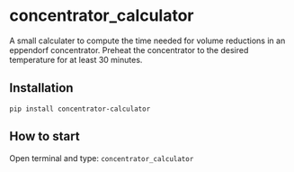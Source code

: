 # concentrator_calculator
 A small calculater to compute the time needed for volume reductions in an eppendorf concentrator.
 Preheat the concentrator to the desired temperature for at least 30 minutes.

## Installation
`pip install concentrator-calculator`

## How to start
Open terminal and type:
`concentrator_calculator`
